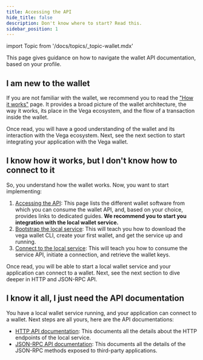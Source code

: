 ```yaml
---
title: Accessing the API
hide_title: false
description: Don't know where to start? Read this.
sidebar_position: 1
---
```


import Topic from '/docs/topics/_topic-wallet.mdx'

<Topic />

This page gives guidance on how to navigate the wallet API documentation, based on your profile.

## I am new to the wallet

If you are not familiar with the wallet, we recommend you to read the ["How it works"](/api/vega-wallet/how-it-works.md) page. It provides a broad picture of the wallet architecture, the way it works, its place in the Vega ecosystem, and the flow of a transaction inside the wallet.

Once read, you will have a good understanding of the wallet and its interaction with the Vega ecosystem. Next, see the next section to start integrating your application with the Vega wallet.

## I know how it works, but I don't know how to connect to it

So, you understand how the wallet works. Now, you want to start implementing:

1. [Accessing the API](/api/vega-wallet/accessing-api.md): This page lists the different wallet software from which you can consume the wallet API, and, based on your choice, provides links to dedicated guides. **We recommend you to start you integration with the local wallet service.**
2. [Bootstrap the local service](/api/vega-wallet/how-to/bootstrap-local-service.md): This will teach you how to download the vega wallet CLI, create your first wallet, and get the service up and running.
3. [Connect to the local service](/api/vega-wallet/how-to/connect-to-local-service.md): This will teach you how to consume the service API, initiate a connection, and retrieve the wallet keys.

Once read, you will be able to start a local wallet service and your application can connect to a wallet. Next, see the next section to dive deeper in HTTP and JSON-RPC API.

## I know it all, I just need the API documentation

You have a local wallet service running, and your application can connect to a wallet. Next steps are all yours, here are the API documentations:

- [HTTP API documentation](/api/vega-wallet/reference/local-service/wallet-api.info.mdx): This documents all the details about the HTTP endpoints of the local service.
- [JSON-RPC API documentation](/api/vega-wallet/reference/core/openrpc.md): This documents all the details of the JSON-RPC methods exposed to third-party applications.
